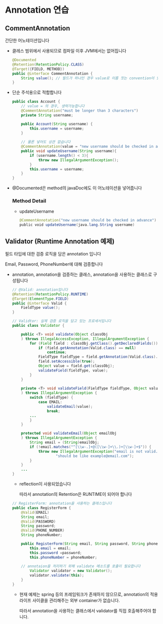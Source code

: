 # Annotation 연습

## CommentAnnotation

간단한 어노테이션입니다

- 클레스 범위에서 사용되므로 컴파일 이후 JVM에서는 없어집니다

    ```java
    @Documented
    @Retention(RetentionPolicy.CLASS)
    @Target({FIELD, METHOD})
    public @interface CommentAnnotation {
        String value(); // 필드가 하나인 경우 value로 이름 짓는 convention이 있습니다
    }
    ```

- 단순 주석용으로 적합합니다

    ```java
    public class Account {
        // value = 의 경우, 생략가능합니다
        @CommentAnnotation("must be longer than 3 characters")
        private String username;

        public Account(String username) {
            this.username = username;
        }
        
        // 물론 넣어도 상관 없습니다
        @CommentAnnotation(value = "new username should be checked in advance")
        public void updateUsername(String username){
            if (username.length() < 3){
                throw new IllegalArgumentException();
            }
            this.username = username;
        }
    }

    ```

- @Documented은 method의 javaDoc에도 이 어노테이션을 넣어줍니다

  ### Method Detail

  - updateUsername

      ```java
      @CommentAnnotation("new username should be checked in advance")
      public void updateUsername(java.lang.String username)
      ```

## Validator (Runtime Annotation 예제)

필드 타입에 대한 검증 로직을 담은 annotation 입니다

Email, Password, PhoneNumber에 대해 검증합니다

- annotation, annotation을 검증하는 클래스, annotation을 사용하는 클래스로 구성됩니다
    ```java
    // @Valid: annotation입니다
    @Retention(RetentionPolicy.RUNTIME)
    @Target(ElementType.FIELD)
    public @interface Valid {
        FieldType value();
    }
    ```

    ```java
    // Validtor: 실제 검증 로직을 담고 있는 프로세서입니다
    public class Validator {

        public <T> void validate(Object classObj
        ) throws IllegalAccessException, IllegalArgumentException {
            for (Field field : classObj.getClass().getDeclaredFields()) {
                if (field.getAnnotation(Valid.class) == null)
                    continue;
                FieldType fieldType = field.getAnnotation(Valid.class).value();
                field.setAccessible(true); 
                Object value = field.get(classObj); 
                validateField(fieldType, value);
            }
        }
        
        private <T> void validateField(FieldType fieldType, Object value
        ) throws IllegalArgumentException {
            switch (fieldType) {
                case EMAIL:
                    validateEmail(value);
                    break;
    	    ...
            }
        }

        protected void validateEmail(Object emailObj
        ) throws IllegalArgumentException {
            String email = (String)emailObj;
            if (!email.matches("^[\\w-.]+@([\\w-]+\\.)+[\\w-]+$")) {
                throw new IllegalArgumentException("email is not valid. " +
                        "should be like example@email.com");
            }
        }
        ...
    }
    ```
    * reflection이 사용되었습니다
      
      따라서 annotation의 Retention은 RUNTIME이 되어야 합니다

    ```java
    // RegisterForm: annotation을 사용하는 클래스입니다
    public class RegisterForm {
        @Valid(EMAIL)
        String email;
        @Valid(PASSWORD)
        String password;
        @Valid(PHONE_NUMBER)
        String phoneNumber;

        public RegisterForm(String email, String password, String phoneNumber) throws IllegalAccessException {
            this.email = email;
            this.password =password;
            this.phoneNumber = phoneNumber;
    	
    	// annotaion을 처리하기 위해 validate 메소드를 호출이 필요합니다
            Validator validator = new Validator();
            validator.validate(this);
        }
    }
    ```
  * 현재 예제는 spring 등의 프레임워크가 존재하지 않으므로, annotation의 적용 라이프 사이클을 관리해주는 외부 container가 없습니다.

    따라서 annotation을 사용하는 클래스에서 validator를 직접 호출해주어야 합니다.
